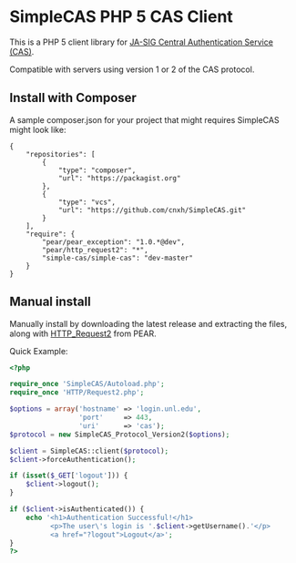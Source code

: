 # SimpleCAS PHP 5 CAS Client

This is a PHP 5 client library for [JA-SIG Central Authentication Service (CAS)](http://www.ja-sig.org/products/cas/).

Compatible with servers using version 1 or 2 of the CAS protocol.

## Install with Composer
A sample composer.json for your project that might requires SimpleCAS might look like:
```
{
    "repositories": [
        {
            "type": "composer",
            "url": "https://packagist.org"
        },
        {
            "type": "vcs",
            "url": "https://github.com/cnxh/SimpleCAS.git"
        }
    ],
    "require": {
        "pear/pear_exception": "1.0.*@dev",
        "pear/http_request2": "*",
        "simple-cas/simple-cas": "dev-master"
    }
}
```

## Manual install
Manually install by downloading the latest release and extracting the files,
along with [HTTP_Request2](http://pear.php.net/package/HTTP_Request2/) from PEAR.

Quick Example:

```php
<?php

require_once 'SimpleCAS/Autoload.php';
require_once 'HTTP/Request2.php';

$options = array('hostname' => 'login.unl.edu',
                 'port'     => 443,
                 'uri'      => 'cas');
$protocol = new SimpleCAS_Protocol_Version2($options);

$client = SimpleCAS::client($protocol);
$client->forceAuthentication();

if (isset($_GET['logout'])) {
    $client->logout();
}

if ($client->isAuthenticated()) {
    echo '<h1>Authentication Successful!</h1>
          <p>The user\'s login is '.$client->getUsername().'</p>
          <a href="?logout">Logout</a>';
}
?>
```
